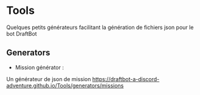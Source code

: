 # Tools
Quelques petits générateurs facilitant la génération de fichiers json pour le bot DraftBot 

## Generators

- Mission générator :

Un générateur de json de mission
<a href="https://draftbot-a-discord-adventure.github.io/Tools/generators/missions">https://draftbot-a-discord-adventure.github.io/Tools/generators/missions</a>
